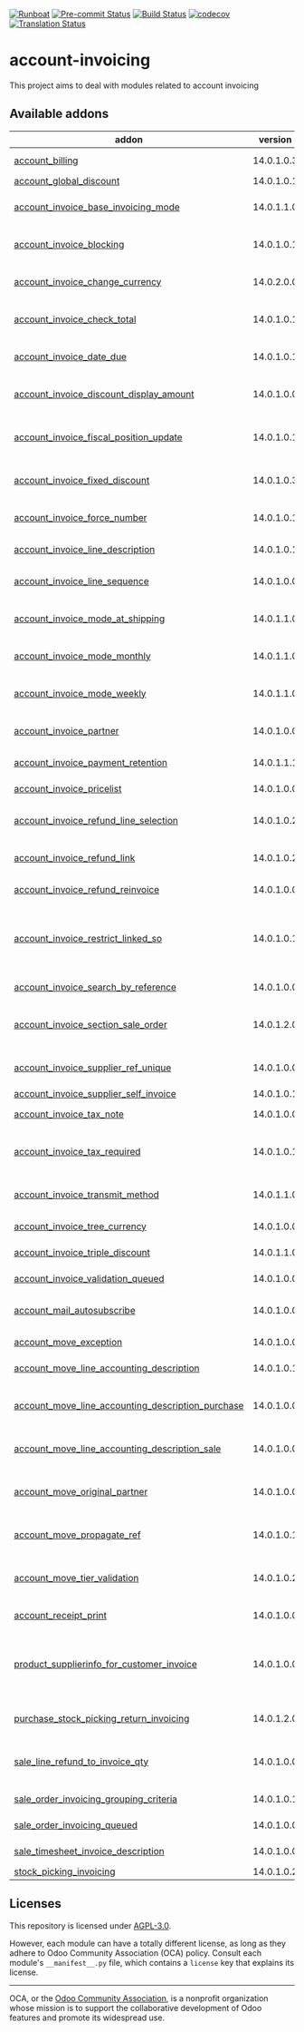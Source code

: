 
[![Runboat](https://img.shields.io/badge/runboat-Try%20me-875A7B.png)](https://runboat.odoo-community.org/builds?repo=OCA/account-invoicing&target_branch=14.0)
[![Pre-commit Status](https://github.com/OCA/account-invoicing/actions/workflows/pre-commit.yml/badge.svg?branch=14.0)](https://github.com/OCA/account-invoicing/actions/workflows/pre-commit.yml?query=branch%3A14.0)
[![Build Status](https://github.com/OCA/account-invoicing/actions/workflows/test.yml/badge.svg?branch=14.0)](https://github.com/OCA/account-invoicing/actions/workflows/test.yml?query=branch%3A14.0)
[![codecov](https://codecov.io/gh/OCA/account-invoicing/branch/14.0/graph/badge.svg)](https://codecov.io/gh/OCA/account-invoicing)
[![Translation Status](https://translation.odoo-community.org/widgets/account-invoicing-14-0/-/svg-badge.svg)](https://translation.odoo-community.org/engage/account-invoicing-14-0/?utm_source=widget)

<!-- /!\ do not modify above this line -->

# account-invoicing

This project aims to deal with modules related to account invoicing

<!-- /!\ do not modify below this line -->

<!-- prettier-ignore-start -->

[//]: # (addons)

Available addons
----------------
addon | version | maintainers | summary
--- | --- | --- | ---
[account_billing](account_billing/) | 14.0.1.0.3 | [![Saran440](https://github.com/Saran440.png?size=30px)](https://github.com/Saran440) | Group invoice as billing before payment
[account_global_discount](account_global_discount/) | 14.0.1.0.1 |  | Account Global Discount
[account_invoice_base_invoicing_mode](account_invoice_base_invoicing_mode/) | 14.0.1.1.0 |  | Base module for handling multiple invoicing mode
[account_invoice_blocking](account_invoice_blocking/) | 14.0.1.0.1 |  | Set a blocking (No Follow-up) flag on invoices
[account_invoice_change_currency](account_invoice_change_currency/) | 14.0.2.0.0 | [![luisg123v](https://github.com/luisg123v.png?size=30px)](https://github.com/luisg123v) | Allows to change currency of Invoice by wizard
[account_invoice_check_total](account_invoice_check_total/) | 14.0.1.0.1 |  | Check if the verification total is equal to the bill's total
[account_invoice_date_due](account_invoice_date_due/) | 14.0.1.0.1 | [![luisg123v](https://github.com/luisg123v.png?size=30px)](https://github.com/luisg123v) [![joao-p-marques](https://github.com/joao-p-marques.png?size=30px)](https://github.com/joao-p-marques) | Update Invoice's Due Date
[account_invoice_discount_display_amount](account_invoice_discount_display_amount/) | 14.0.1.0.0 |  | Show total discount applied and total without discount on invoices.
[account_invoice_fiscal_position_update](account_invoice_fiscal_position_update/) | 14.0.1.0.1 | [![alexis-via](https://github.com/alexis-via.png?size=30px)](https://github.com/alexis-via) | Changing the fiscal position of an invoice will auto-update invoice lines
[account_invoice_fixed_discount](account_invoice_fixed_discount/) | 14.0.1.0.3 |  | Allows to apply fixed amount discounts in invoices.
[account_invoice_force_number](account_invoice_force_number/) | 14.0.1.0.1 |  | Allows to force invoice numbering on specific invoices
[account_invoice_line_description](account_invoice_line_description/) | 14.0.1.0.1 |  | Account invoice line description
[account_invoice_line_sequence](account_invoice_line_sequence/) | 14.0.1.0.0 |  | Adds sequence field on invoice lines to manage its order.
[account_invoice_mode_at_shipping](account_invoice_mode_at_shipping/) | 14.0.1.1.0 |  | Create invoices automatically when goods are shipped.
[account_invoice_mode_monthly](account_invoice_mode_monthly/) | 14.0.1.1.0 |  | Create invoices automatically on a monthly basis.
[account_invoice_mode_weekly](account_invoice_mode_weekly/) | 14.0.1.1.0 |  | Create invoices automatically on a weekly basis.
[account_invoice_partner](account_invoice_partner/) | 14.0.1.0.0 |  | Replace the partner by an invoice contact if found
[account_invoice_payment_retention](account_invoice_payment_retention/) | 14.0.1.1.1 |  | Account Invoice Payment Retention
[account_invoice_pricelist](account_invoice_pricelist/) | 14.0.1.0.0 |  | Add partner pricelist on invoices
[account_invoice_refund_line_selection](account_invoice_refund_line_selection/) | 14.0.1.0.2 |  | This module allows the user to refund specific lines in a invoice
[account_invoice_refund_link](account_invoice_refund_link/) | 14.0.1.0.2 |  | Show links between refunds and their originator invoices
[account_invoice_refund_reinvoice](account_invoice_refund_reinvoice/) | 14.0.1.0.0 |  | Allow to Reinvoice a Refund
[account_invoice_restrict_linked_so](account_invoice_restrict_linked_so/) | 14.0.1.0.1 |  | Restricts editing the Product, Quantity and Unit Price columns for invoice lines that originated in Sales Orders.
[account_invoice_search_by_reference](account_invoice_search_by_reference/) | 14.0.1.0.0 |  | Account invoice search by reference
[account_invoice_section_sale_order](account_invoice_section_sale_order/) | 14.0.1.2.0 |  | For invoices targetting multiple sale order addsections with sale order name.
[account_invoice_supplier_ref_unique](account_invoice_supplier_ref_unique/) | 14.0.1.0.0 |  | Checks that supplier invoices are not entered twice
[account_invoice_supplier_self_invoice](account_invoice_supplier_self_invoice/) | 14.0.1.0.1 |  | Purchase Self Invoice
[account_invoice_tax_note](account_invoice_tax_note/) | 14.0.1.0.0 |  | Print tax notes on customer invoices
[account_invoice_tax_required](account_invoice_tax_required/) | 14.0.1.0.1 |  | This module adds functional a check on invoice to force user to set tax on invoice line.
[account_invoice_transmit_method](account_invoice_transmit_method/) | 14.0.1.1.0 | [![alexis-via](https://github.com/alexis-via.png?size=30px)](https://github.com/alexis-via) | Configure invoice transmit method (email, post, portal, ...)
[account_invoice_tree_currency](account_invoice_tree_currency/) | 14.0.1.0.0 |  | Show currencies in the invoice tree view
[account_invoice_triple_discount](account_invoice_triple_discount/) | 14.0.1.1.0 |  | Manage triple discount on invoice lines
[account_invoice_validation_queued](account_invoice_validation_queued/) | 14.0.1.0.0 | [![pedrobaeza](https://github.com/pedrobaeza.png?size=30px)](https://github.com/pedrobaeza) | Enqueue account invoice validation
[account_mail_autosubscribe](account_mail_autosubscribe/) | 14.0.1.0.0 | [![ivantodorovich](https://github.com/ivantodorovich.png?size=30px)](https://github.com/ivantodorovich) | Automatically subscribe partners to their company's invoices
[account_move_exception](account_move_exception/) | 14.0.1.0.0 |  | Custom exceptions on account move
[account_move_line_accounting_description](account_move_line_accounting_description/) | 14.0.1.0.1 |  | Adds an 'accounting description' on products
[account_move_line_accounting_description_purchase](account_move_line_accounting_description_purchase/) | 14.0.1.0.0 |  | Consider accounting description when invoicing purchase order
[account_move_line_accounting_description_sale](account_move_line_accounting_description_sale/) | 14.0.1.0.0 |  | Consider accounting description when invoicing sale order
[account_move_original_partner](account_move_original_partner/) | 14.0.1.0.0 |  | Display original customers when creating invoices from multiple sale orders.
[account_move_propagate_ref](account_move_propagate_ref/) | 14.0.1.0.1 |  | Propagate ref when reversing and recreating an accounting move
[account_move_tier_validation](account_move_tier_validation/) | 14.0.1.0.2 |  | Extends the functionality of Account Moves to support a tier validation process.
[account_receipt_print](account_receipt_print/) | 14.0.1.0.0 |  | Enable printing in sale and purchase receipts
[product_supplierinfo_for_customer_invoice](product_supplierinfo_for_customer_invoice/) | 14.0.1.0.0 |  | Based on product_customer_code, this module loads in every account invoice the customer code defined in the product
[purchase_stock_picking_return_invoicing](purchase_stock_picking_return_invoicing/) | 14.0.1.2.0 | [![pedrobaeza](https://github.com/pedrobaeza.png?size=30px)](https://github.com/pedrobaeza) [![MiquelRForgeFlow](https://github.com/MiquelRForgeFlow.png?size=30px)](https://github.com/MiquelRForgeFlow) | Add an option to refund returned pickings
[sale_line_refund_to_invoice_qty](sale_line_refund_to_invoice_qty/) | 14.0.1.0.0 |  | Allow deciding whether refunded quantity should be considered as quantity to reinvoice
[sale_order_invoicing_grouping_criteria](sale_order_invoicing_grouping_criteria/) | 14.0.1.0.1 | [![pedrobaeza](https://github.com/pedrobaeza.png?size=30px)](https://github.com/pedrobaeza) | Sales order invoicing grouping criteria
[sale_order_invoicing_queued](sale_order_invoicing_queued/) | 14.0.1.0.0 |  | Enqueue sales order invoicing
[sale_timesheet_invoice_description](sale_timesheet_invoice_description/) | 14.0.1.0.0 |  | Add timesheet details in invoice line
[stock_picking_invoicing](stock_picking_invoicing/) | 14.0.1.0.2 |  | Stock Picking Invoicing

[//]: # (end addons)

<!-- prettier-ignore-end -->

## Licenses

This repository is licensed under [AGPL-3.0](LICENSE).

However, each module can have a totally different license, as long as they adhere to Odoo Community Association (OCA)
policy. Consult each module's `__manifest__.py` file, which contains a `license` key
that explains its license.

----
OCA, or the [Odoo Community Association](http://odoo-community.org/), is a nonprofit
organization whose mission is to support the collaborative development of Odoo features
and promote its widespread use.
